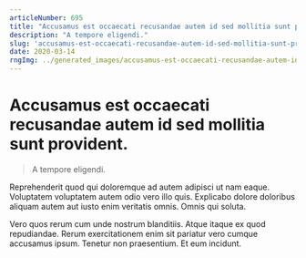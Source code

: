 ```yaml
---
articleNumber: 695
title: "Accusamus est occaecati recusandae autem id sed mollitia sunt provident."
description: "A tempore eligendi."
slug: 'accusamus-est-occaecati-recusandae-autem-id-sed-mollitia-sunt-provident.'
date: 2020-03-14
rngImg: ../generated_images/accusamus-est-occaecati-recusandae-autem-id-sed-mollitia-sunt-provident..jpg
---
```


# Accusamus est occaecati recusandae autem id sed mollitia sunt provident.

> A tempore eligendi.

Reprehenderit quod qui doloremque ad autem adipisci ut nam eaque. Voluptatem voluptatem autem odio vero illo quis. Explicabo dolore doloribus aliquam autem aut iusto enim veritatis omnis. Omnis qui soluta.
 Vero quos rerum cum unde nostrum blanditiis. Atque itaque ex quod repudiandae. Rerum exercitationem enim sit pariatur vero cumque accusamus ipsum. Tenetur non praesentium. Et eum incidunt.

